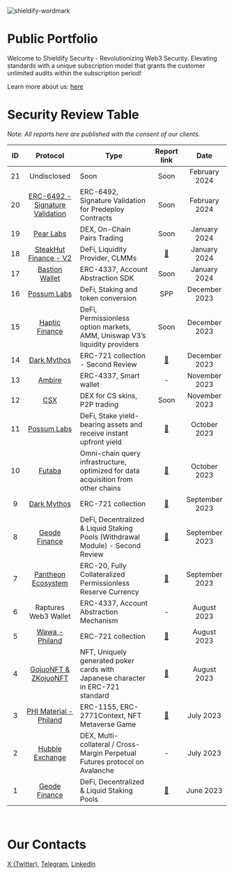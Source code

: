 ![shieldify-wordmark](https://github.com/shieldify-security/audits-portfolio/assets/133656516/dd670172-77be-4486-b9a4-d05437b3015a)

# Public Portfolio

Welcome to Shieldify Security - Revolutionizing Web3 Security. Elevating standards with a unique subscription model that grants the customer unlimited audits within the subscription period!

Learn more about us: [here](https://shieldify.org/)

# Security Review Table

Note: _All reports here are published with the consent of our clients._

| ID  |                                  Protocol                                  | Type                                                                              |                     Report link                      |      Date      |
| :-: | :------------------------------------------------------------------------: | --------------------------------------------------------------------------------- | :--------------------------------------------------: | :------------: |
| 21  |                                Undisclosed                                 | Soon                                                                              |                         Soon                         | February 2024  |
| 20  | [ERC-6492 - Signature Validation](https://eips.ethereum.org/EIPS/eip-6492) | ERC-6492, Signature Validation for Predeploy Contracts                            |                         Soon                         | February 2024  |
| 19  |                   [Pear Labs](https://www.pear.garden/)                    | DEX, On-Chain Pairs Trading                                                       |                         Soon                         |  January 2024  |
| 18  |           [SteakHut Finance - V2](https://www.steakhut.finance/)           | DeFi, Liquidity Provider, CLMMs                                                   |                         [📄](reports/SteakHut-Security-Review.pdf)                         |  January 2024  |
| 17  |                [Bastion Wallet](https://bastionwallet.io/)                 | ERC-4337, Account Abstraction SDK                                                 |                         Soon                         |  January 2024  |
| 16  |                 [Possum Labs](https://www.possumlabs.io/)                  | DeFi, Staking and token conversion                                                |                         SPP                          | December 2023  |
| 15  |                 [Haptic Finance](https://haptic.finance/)                  | DeFi, Permissionless option markets, AMM, Uniswap V3’s liquidity providers        |                          Soon                           | December 2023  |
| 14  |                  [Dark Mythos](https://dark-mythos.com/)                   | ERC-721 collection - Second Review                                                | [📄](reports/DarkMythos-Second-Security-Review.pdf)  | December 2023  |
| 13  |                     [Ambire](https://www.ambire.com/)                      | ERC-4337, Smart wallet                                                            |                          -                           | November 2023  |
| 12  |                        [CSX](https://stage.csx.gg/)                        | DEX for CS skins, P2P trading                                                     |                         Soon                         | November 2023  |
| 11  |                 [Possum Labs](https://www.possumlabs.io/)                  | DeFi, Stake yield-bearing assets and receive instant upfront yield                |     [📄](reports/PossumLabs-Security-Review.pdf)     |  October 2023  |
| 10  |                       [Futaba](https://futaba.dev/)                        | Omni-chain query infrastructure, optimized for data acquisition from other chains |       [📄](reports/Futaba-Security-Review.pdf)       |  October 2023  |
|  9  |                  [Dark Mythos](https://dark-mythos.com/)                   | ERC-721 collection                                                                |     [📄](reports/DarkMythos-Security-Review.pdf)     | September 2023 |
|  8  |                   [Geode Finance](https://www.geode.fi/)                   | DeFi, Decentralized & Liquid Staking Pools (Withdrawal Module) - Second Review    |  [📄](reports/GeodeFinance-WM-Security-Review.pdf)   | September 2023 |
|  7  |   [Pantheon Ecosystem](https://pantheon-ecosystem.gitbook.io/pantheon/)    | ERC-20, Fully Collateralized Permissionless Reserve Currency                      | [📄](reports/PantheonEcosystem-Security-Review.pdf)  | September 2023 |
|  6  |                            Raptures Web3 Wallet                            | ERC-4337, Account Abstraction Mechanism                                           |                          -                           |  August 2023   |
|  5  |                [Wawa - Philand](https://wawa.philand.xyz/)                 | ERC-721 collection                                                                |        [📄](reports/Wawa-Security-Review.pdf)        |  August 2023   |
|  4  |                [GojuoNFT & ZKojuoNFT](https://gojuonft.io/)                | NFT, Uniquely generated poker cards with Japanese character in ERC-721 standard   | [📄](reports/GojuoNFT-ZKojuoNFT-Security-Review.pdf) |  August 2023   |
|  3  |               [PHI Material - Philand](https://philand.xyz/)               | ERC-1155, ERC-2771Context, NFT Metaverse Game                                     |    [📄](reports/PHIMaterial-Security-Review.pdf)     |   July 2023    |
|  2  |                [Hubble Exchange](https://hubble.exchange/)                 | DEX, Multi-collateral / Cross-Margin Perpetual Futures protocol on Avalanche      |                          -                           |   July 2023    |
|  1  |                   [Geode Finance](https://www.geode.fi/)                   | DeFi, Decentralized & Liquid Staking Pools                                        |    [📄](reports/GeodeFinance-Security-Review.pdf)    |   June 2023    |

<br>

# Our Contacts

[X (Twitter)](https://twitter.com/ShieldifySec),
[Telegram](https://telegram.me/researcherShieldify),
[LinkedIn](https://www.linkedin.com/company/shieldify-security/)
